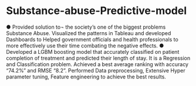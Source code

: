 # Substance-abuse-Predictive-model

● Provided solution to¬ the society’s one of the biggest problems Substance Abuse. Visualized the patterns in Tableau and developed Dashboards to Helped government officials and health professionals to more effectively use their time combating the negative effects.
● Developed a LGBM boosting model that accurately classified on patient completion of treatment and predicted their length of stay. It is a Regression and Classification problem. Achieved a best average ranking with accuracy “74.2%” and RMSE “8.2”. Performed Data preprocessing, Extensive Hyper parameter tuning, Feature engineering to achieve the best results.
